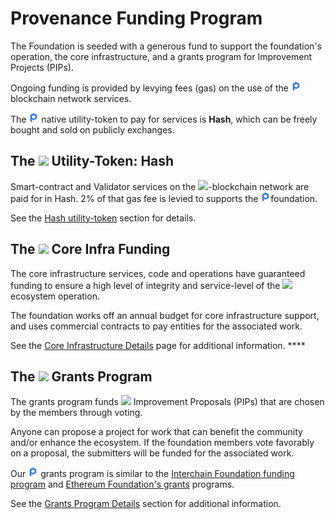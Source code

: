 # Provenance Funding Program

The Foundation is seeded with a generous fund to support the foundation's operation, the core infrastructure, and a grants program for Improvement Projects \(PIPs\). 

Ongoing funding is provided by levying fees \(gas\) on the use of the ![](../../.gitbook/assets/image%20%2818%29.png) blockchain network services. 

The ![](../../.gitbook/assets/image%20%2818%29.png) native utility-token to pay for services is **Hash**, which can be freely bought and sold on publicly exchanges.

## **The** ![](https://lh5.googleusercontent.com/KqnLo14ukZ8JhWvitqijs5IeTaFTD29sY80mRa6BRzfEEvZC5ZNPjOt1soy6KqCNqKvMGDFtFqTx_-CXQ54sZA_cJn5zJcqkekLwBRfqzQdgSBc3nL-orF2ESj5mBZ1lzqgF_Xly) **Utility-Token: Hash**

Smart-contract and Validator services on the ![](https://lh5.googleusercontent.com/AReNslD3Q7Z429WPitxtk0GCeWl3pzfjVkvlFIBttnZhiLNPO9REb8qXveVPsfcvLm3vi71zvRKPuS2dyykZYXVzmJF6GRAuN_hTO0xpTggV-GaZpW9c_R9PLlvAHMA4NR7EezHU)-blockchain network are paid for in Hash.    2% of that gas fee is levied to supports the ![](../../.gitbook/assets/image%20%2818%29.png)foundation.

See the [Hash utility-token](../financial-services-blockchain/hash-2.0.md) section for details. 

## **The** ![](https://lh6.googleusercontent.com/SHUIJdNOhffjTlPSUYYT_QJyvkx9f3ADlDvHP5nYa7nfTtOB4JcMfsH5I1uhugoGBLRSTSLta0IYH3W_G6dS9ekVptSqA7xR17WRU3lteMq9YjJr_YTGFnQW7PF72E8grf3WP7Fe) **Core Infra Funding**

The core infrastructure services, code and operations have guaranteed funding to ensure a high level of integrity and service-level of the ![](https://lh4.googleusercontent.com/IEinLVkppWJVt_Bq0D6JVBrl5p9x98sXb1q5ieoSsaAoGVswKn0JOvSaOWbDIxtTk0R1yKT3PKUhn9aMX5ASP3-Wx4uRnTAfuk6S2DLT4s7dkpUpt9txlbiDArV4Y5sbfbftMtza)ecosystem operation.

The foundation works off an annual budget for core infrastructure support, and uses commercial contracts to pay entities for the associated work.

See the [Core Infrastructure Details](core-infrastructure-details.md) page for additional information. ****

## **The** ![](https://lh4.googleusercontent.com/qNn39oTBpMw9X2FPaoXmLzjHNSi0IbX4VuISR_7DhEz0RTNSK2Q28BWdvEfVW6Ln8X8HnLNoDlDfghWVPHZ8IR_oDqQPEI5kktOXTGpOJyYWhCCWJR9OfC2zqhIezHfVwEFKb0lL) **Grants Program**

The grants program funds ![](https://lh4.googleusercontent.com/IEinLVkppWJVt_Bq0D6JVBrl5p9x98sXb1q5ieoSsaAoGVswKn0JOvSaOWbDIxtTk0R1yKT3PKUhn9aMX5ASP3-Wx4uRnTAfuk6S2DLT4s7dkpUpt9txlbiDArV4Y5sbfbftMtza) Improvement Proposals \(PIPs\) that are chosen by the members through voting.

Anyone can propose a project for work that can benefit the community and/or enhance the ecosystem. If the foundation members vote favorably on a proposal, the submitters will be funded for the associated work.

Our ![](../../.gitbook/assets/image%20%2818%29.png) grants program is similar to the [Interchain Foundation funding program](https://interchain.io/funding/) and [Ethereum Foundation's grants](https://github.com/ethereum/ethereum-org/blob/master/subdomains/grants.md) programs.

See the [Grants Program Details](grants-program-details.md) section for additional information.

